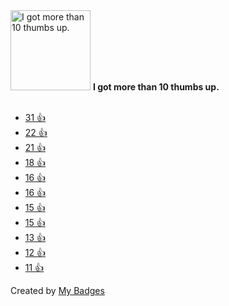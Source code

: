 <img src="https://my-badges.github.io/my-badges/thumbs-up-10.png" alt="I got more than 10 thumbs up." title="I got more than 10 thumbs up." width="128">
<strong>I got more than 10 thumbs up.</strong>
<br><br>

* <a href="https://github.com/deployphp/deployer/issues/1256#issuecomment-310354858">31 👍</a>
* <a href="https://github.com/utterance/utterances/issues/1#issuecomment-315630670">22 👍</a>
* <a href="https://github.com/utterance/utterances/issues/1#issuecomment-315991976">21 👍</a>
* <a href="https://github.com/DefinitelyTyped/DefinitelyTyped/issues/17181#issuecomment-340244326">18 👍</a>
* <a href="https://github.com/symfony/symfony/issues/25643">16 👍</a>
* <a href="https://github.com/deployphp/deployer/issues/1256#issuecomment-321991581">16 👍</a>
* <a href="https://github.com/reduxjs/redux/issues/580">15 👍</a>
* <a href="https://github.com/doctrine/orm/pull/1569#issuecomment-364659910">15 👍</a>
* <a href="https://github.com/deployphp/deployer/issues/1393#issuecomment-339372638">13 👍</a>
* <a href="https://github.com/deployphp/deployer/issues/1276#issuecomment-310665283">12 👍</a>
* <a href="https://github.com/google/zx/issues/550">11 👍</a>


Created by <a href="https://github.com/my-badges/my-badges">My Badges</a>